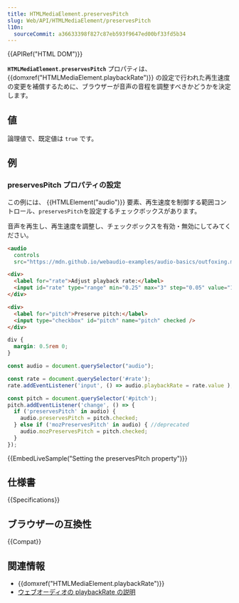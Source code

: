 ```yaml
---
title: HTMLMediaElement.preservesPitch
slug: Web/API/HTMLMediaElement/preservesPitch
l10n:
  sourceCommit: a36633398f827c87eb593f9647ed00bf33fd5b34
---
```


{{APIRef("HTML DOM")}}

**`HTMLMediaElement.preservesPitch`** プロパティは、 {{domxref("HTMLMediaElement.playbackRate")}} の設定で行われた再生速度の変更を補償するために、ブラウザーが音声の音程を調整すべきかどうかを決定します。

## 値

論理値で、既定値は `true` です。

## 例

### preservesPitch プロパティの設定

この例には、 {{HTMLElement("audio")}} 要素、再生速度を制御する範囲コントロール、`preservesPitch`を設定するチェックボックスがあります。

音声を再生し、再生速度を調整し、チェックボックスを有効・無効にしてみてください。

```html
<audio
  controls
  src="https://mdn.github.io/webaudio-examples/audio-basics/outfoxing.mp3"></audio>

<div>
  <label for="rate">Adjust playback rate:</label>
  <input id="rate" type="range" min="0.25" max="3" step="0.05" value="1" />
</div>

<div>
  <label for="pitch">Preserve pitch:</label>
  <input type="checkbox" id="pitch" name="pitch" checked />
</div>
```

```css hidden
div {
  margin: 0.5rem 0;
}
```

```js
const audio = document.querySelector("audio");

const rate = document.querySelector('#rate');
rate.addEventListener('input', () => audio.playbackRate = rate.value );

const pitch = document.querySelector('#pitch');
pitch.addEventListener('change', () => {
  if ('preservesPitch' in audio) {
    audio.preservesPitch = pitch.checked;
  } else if ('mozPreservesPitch' in audio) { //deprecated
    audio.mozPreservesPitch = pitch.checked;
  }
});
```

{{EmbedLiveSample("Setting the preservesPitch property")}}

## 仕様書

{{Specifications}}

## ブラウザーの互換性

{{Compat}}

## 関連情報

- {{domxref("HTMLMediaElement.playbackRate")}}
- [ウェブオーディオの playbackRate の説明](/ja/docs/Web/Guide/Audio_and_video_delivery/WebAudio_playbackRate_explained)
